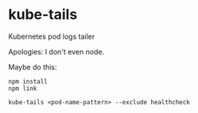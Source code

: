 # kube-tails

Kubernetes pod logs tailer

Apologies: I don't even node. 

Maybe do this:

```
npm install
npm link

kube-tails <pod-name-pattern> --exclude healthcheck
```